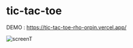 # tic-tac-toe

DEMO : https://tic-tac-toe-rho-orpin.vercel.app/

![screenT](https://github.com/0xMka/tic-tac-toe/assets/104684067/a41cadc3-8e3f-4b50-894c-4a997cff8d68)

